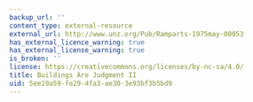 ```yaml
---
backup_url: ''
content_type: external-resource
external_url: http://www.unz.org/Pub/Ramparts-1975may-00053
has_external_licence_warning: true
has_external_license_warning: true
is_broken: ''
license: https://creativecommons.org/licenses/by-nc-sa/4.0/
title: Buildings Are Judgment II
uid: 5ee19a59-fe29-4fa3-ae30-3e93bf3b5bd9
---
```

